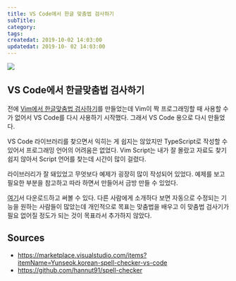 ```yaml
---
title: VS Code에서 한글 맞춤법 검사하기
subTitle: 
category: 
tags: 
createdat: 2019-10-02 14:03:00
updatedat: 2019-10- 02 14:03:00
---
```


![](https://user-images.githubusercontent.com/14071105/64485534-21a89a80-d25d-11e9-9614-8d52dae3392b.gif)

## VS Code에서 한글맞춤법 검사하기

전에 
[Vim에서 한글맞춤법 검사하기](https://hannut91.github.io/blogs/vim/spell-checker)를 
만들었는데 Vim이 짝 프로그래밍할 때 사용할 수가 없어서 VS Code를 다시 사용하기 시작했다. 그래서 
VS Code 용으로 다시 만들었다.  

VS Code 라이브러리를 찾으면서 익히는 게 쉽지는 않았지만 TypeScript로 작성할 수 있어서 프로그래밍 
언어의 어려움은 없었다. Vim Script는 내가 잘 몰랐고 자료도 찾기 쉽지 않아서 Script 언어를 찾는데 
시간이 많이 걸렸다.  

라이브러리가 잘 돼있었고 무엇보다 예제가 굉장히 많이 작성되어 있었다. 예제를 보고 필요한 부분을 참고하고
따라 하면서 만들어서 금방 만들 수 있었다.

[여기](https://marketplace.visualstudio.com/items?itemName=Yunseok.korean-spell-checker-vs-code)서 다운로드하고 써볼 수 있다. 다른 사람에게 소개하다 보면 자동으로 수정되는 기능을 원하는 사람들이 
많았는데 개인적으로 목표는 맞춤법을 배우고 이 맞춤법 검사기가 필요 없어질 정도가 되는 것이 목표라서 
추가하지 않았다.

## Sources

* <https://marketplace.visualstudio.com/items?itemName=Yunseok.korean-spell-checker-vs-code>
* <https://github.com/hannut91/spell-checker>